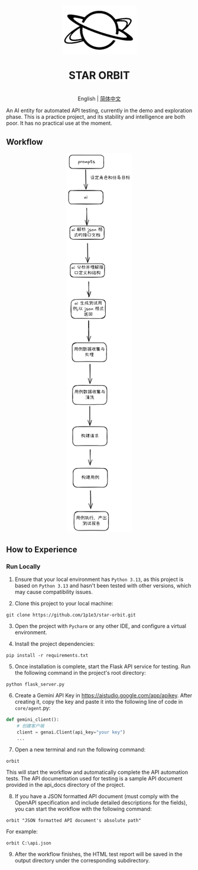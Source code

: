 <div align="center">
    <img src="logo.png" alt="star orbit" align="center" style="width: 200px;">
    <h1 align="center">STAR ORBIT</h1>
</div>

<p align="center">
  <br>English | <a href="../README.md">简体中文</a>
</p>

An AI entity for automated API testing, currently in the demo and exploration phase. This is a practice project, and its stability and intelligence are both poor. It has no practical use at the moment.



## Workflow
<p align="center">
  <img src="workflow.png" alt="workflow" />
</p>


## How to Experience
### Run Locally

1. Ensure that your local environment has `Python 3.13`, as this project is based on `Python 3.13` and hasn't been tested with other versions, which may cause compatibility issues.

2. Clone this project to your local machine:
```commandline
git clone https://github.com/1p1e3/star-orbit.git
```

3. Open the project with `Pycharm` or any other IDE, and configure a virtual environment.

4. Install the project dependencies:
```commandline
pip install -r requirements.txt 
```

5. Once installation is complete, start the Flask API service for testing. Run the following command in the project's root directory:
```commandline
python flask_server.py
```

6. Create a Gemini API Key in https://aistudio.google.com/app/apikey. After creating it, copy the key and paste it into the following line of code in `core/agent`.py:
```python
def gemini_client():
    # 创建客户端
    client = genai.Client(api_key="your key")
    ...
```

7. Open a new terminal and run the following command:
```commandline
orbit
```
This will start the workflow and automatically complete the API automation tests. The API documentation used for testing is a sample API document provided in the api_docs directory of the project.

8. If you have a JSON formatted API document (must comply with the OpenAPI specification and include detailed descriptions for the fields), you can start the workflow with the following command:
```commandline
orbit "JSON formatted API document's absolute path"
```
For example:
```commandline
orbit C:\api.json
```

9. After the workflow finishes, the HTML test report will be saved in the output directory under the corresponding subdirectory.




